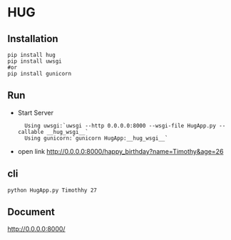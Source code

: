 # HUG

## Installation

```shell
pip install hug
pip install uwsgi
#or
pip install gunicorn
```
## Run
- Start Server

		Using uwsgi:`uwsgi --http 0.0.0.0:8000 --wsgi-file HugApp.py --callable __hug_wsgi__`
		Using gunicorn:`gunicorn HugApp:__hug_wsgi__`
- open link http://0.0.0.0:8000/happy_birthday?name=Timothy&age=26

## cli
`python HugApp.py Timothhy 27`

## Document
http://0.0.0.0:8000/